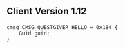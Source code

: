 ## Client Version 1.12

```rust,ignore
cmsg CMSG_QUESTGIVER_HELLO = 0x184 {
    Guid guid;    
}

```
